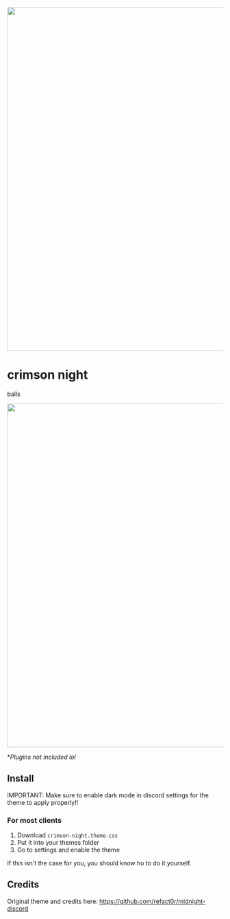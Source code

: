<img width=800 src="https://github.com/NitrolessWasTaken/crimson-night-discord/assets/81432274/4e0317ff-28b4-479f-b6c2-ca4697893f9d">

# crimson night

balls

<img width=800 src="https://github.com/NitrolessWasTaken/crimson-night-discord/assets/81432274/1ee07e2d-97b7-41e1-a3c1-5183a2c0c8c1">

**Plugins not included lol*

## Install

IMPORTANT: Make sure to enable dark mode in discord settings for the theme to apply properly!!

### For most clients

1. Download `crimson-night.theme.css`
2. Put it into your themes folder
3. Go to settings and enable the theme

If this isn't the case for you, you should know ho to do it yourself.

## Credits

Original theme and credits here: <https://github.com/refact0r/midnight-discord>
